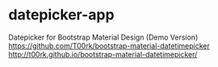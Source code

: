 # datepicker-app
Datepicker for Bootstrap Material Design (Demo Version)
https://github.com/T00rk/bootstrap-material-datetimepicker
http://t00rk.github.io/bootstrap-material-datetimepicker/
